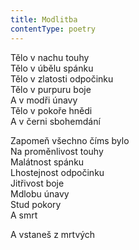 ```yaml
---
title: Modlitba
contentType: poetry
---
```


<section>

Tělo v nachu touhy  
Tělo v úbělu spánku  
Tělo v zlatosti odpočinku  
Tělo v purpuru boje  
A v modři únavy  
Tělo v pokoře hnědi  
A v černi sbohemdání

Zapomeň všechno číms bylo  
Na proměnlivost touhy  
Malátnost spánku  
Lhostejnost odpočinku  
Jitřivost boje  
Mdlobu únavy  
Stud pokory  
A smrt

A vstaneš z mrtvých

</section>
